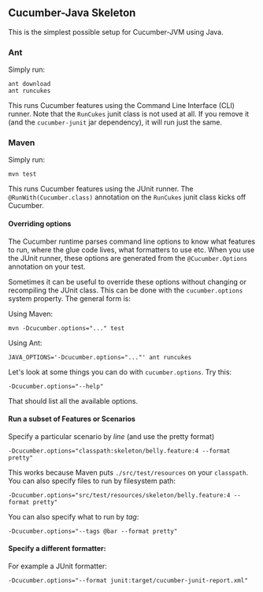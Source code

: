 ## Cucumber-Java Skeleton

This is the simplest possible setup for Cucumber-JVM using Java.

### Ant

Simply run:

```
ant download
ant runcukes
```

This runs Cucumber features using the Command Line Interface (CLI) runner. Note that the `RunCukes` junit class is not used at all.
If you remove it (and the `cucumber-junit` jar dependency), it will run just the same.

### Maven

Simply run:

```
mvn test
```

This runs Cucumber features using the JUnit runner. The `@RunWith(Cucumber.class)` annotation on the `RunCukes` junit class
kicks off Cucumber.

#### Overriding options

The Cucumber runtime parses command line options to know what features to run, where the glue code lives, what formatters to use etc.
When you use the JUnit runner, these options are generated from the `@Cucumber.Options` annotation on your test.

Sometimes it can be useful to override these options without changing or recompiling the JUnit class. This can be done with the
`cucumber.options` system property. The general form is:

Using Maven:
```
mvn -Dcucumber.options="..." test
```

Using Ant:
```
JAVA_OPTIONS='-Dcucumber.options="..."' ant runcukes
```

Let's look at some things you can do with `cucumber.options`. Try this:
```
-Dcucumber.options="--help"
```

That should list all the available options.

#### Run a subset of Features or Scenarios

Specify a particular scenario by *line* (and use the pretty format)

```
-Dcucumber.options="classpath:skeleton/belly.feature:4 --format pretty"
```

This works because Maven puts `./src/test/resources` on your `classpath`.
You can also specify files to run by filesystem path:

```
-Dcucumber.options="src/test/resources/skeleton/belly.feature:4 --format pretty"
```

You can also specify what to run by *tag*:

```
-Dcucumber.options="--tags @bar --format pretty"
```

#### Specify a different formatter:

For example a JUnit formatter:
```
-Dcucumber.options="--format junit:target/cucumber-junit-report.xml"
```


